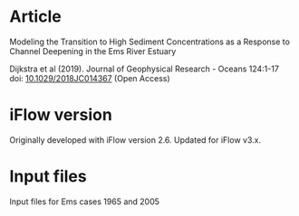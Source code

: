 # Article
Modeling the Transition to High Sediment Concentrations as a Response to Channel Deepening in the Ems River Estuary

Dijkstra et al (2019). Journal of Geophysical Research - Oceans 124:1-17 \
doi: [10.1029/2018JC014367](https://doi.org/10.1029/2018JC014367) (Open Access) 

# iFlow version
Originally developed with iFlow version 2.6. Updated for iFlow v3.x.

# Input files  
Input files for Ems cases 1965 and 2005